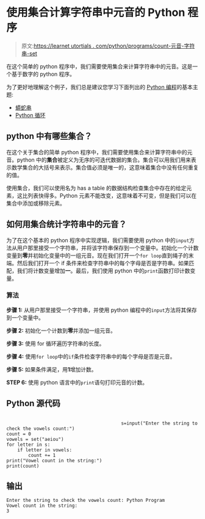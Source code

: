 # 使用集合计算字符串中元音的 Python 程序

> 原文:[https://learnet utortials . com/python/programs/count-元音-字符串-set](https://learnetutorials.com/python/programs/count-vowels-string-sets)

在这个简单的 python 程序中，我们需要使用集合来计算字符串中的元音。这是一个基于数字的 python 程序。

为了更好地理解这个例子，我们总是建议您学习下面列出的 [Python 编程](../ "Python tutorial")的基本主题:

*   [蟒蛇串](../../python/python-string "operators in python")
*   [Python 循环](../../python/python-loop-tutorials "operators in python")

## python 中有哪些集合？

在这个关于集合的简单 python 程序中，我们需要使用集合来计算字符串中的元音。python 中的**集合**被定义为无序的可迭代数据的集合。集合可以用我们用来表示数学集合的大括号来表示。集合值必须是唯一的，这意味着集合中没有任何重复的值。

使用集合，我们可以使用名为 has a table 的数据结构检查集合中存在的给定元素，这比列表快得多。Python 元素不能改变，这意味着不可变，但是我们可以在集合中添加或移除元素。

## 如何用集合统计字符串中的元音？

为了在这个基本的 python 程序中实现逻辑，我们需要使用 python 中的`input`方法从用户那里接受一个字符串，并将该字符串保存到一个变量中。初始化一个计数变量到**零**并初始化变量中的一组元音。现在我们打开一个`for loop`直到绳子的末端。然后我们打开一个 if 条件来检查字符串中的每个字母是否是字符串。如果匹配，我们将计数变量增加**一**。最后，我们使用 python 中的`print`函数打印计数变量。

### 算法

**步骤 1:** 从用户那里接受一个字符串，并使用 python 编程中的`input`方法将其保存到一个变量中。

**步骤 2:** 初始化一个计数到**零**并添加一组元音。

**步骤 3:** 使用 for 循环遍历字符串的长度。

**步骤 4:** 使用`for loop`中的`if`条件检查字符串中的每个字母是否是元音。

**步骤 5:** 如果条件满足，用**1**增加计数。

**STEP 6:** 使用 python 语言中的`print`语句打印元音的计数。

## Python 源代码

```

                                          s=input("Enter the string to check the vowels count:")
count = 0
vowels = set("aeiou")
for letter in s:
    if letter in vowels:
        count += 1
print("Vowel count in the string:")
print(count)

```

## 输出

```
Enter the string to check the vowels count: Python Program
Vowel count in the string:
3
```